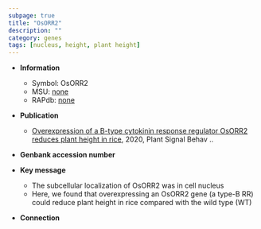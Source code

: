 ```yaml
---
subpage: true
title: "OsORR2"
description: ""
category: genes
tags: [nucleus, height, plant height]
---
```


* **Information**  
    + Symbol: OsORR2  
    + MSU: [none](http://rice.plantbiology.msu.edu/cgi-bin/ORF_infopage.cgi?orf=none)  
    + RAPdb: [none](http://rapdb.dna.affrc.go.jp/viewer/gbrowse_details/irgsp1?name=none)  

* **Publication**  
    + [Overexpression of a B-type cytokinin response regulator  OsORR2 reduces plant height in rice](http://www.ncbi.nlm.nih.gov/pubmed?term=Overexpression+of+a+B-type+cytokinin+response+regulator++OsORR2+reduces+plant+height+in+rice%5BTitle%5D), 2020, Plant Signal Behav ..

* **Genbank accession number**  

* **Key message**  
    + The subcellular localization of OsORR2 was in cell nucleus
    + Here, we found that overexpressing an OsORR2 gene (a type-B RR) could reduce plant height in rice compared with the wild type (WT)

* **Connection**  




